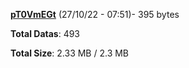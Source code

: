 [**pT0VmEGt**](/data/pT0VmEGt.txt) (27/10/22 - 07:51)- 395 bytes

**Total Datas**: 493

**Total Size**: 2.33 MB / 2.3 MB